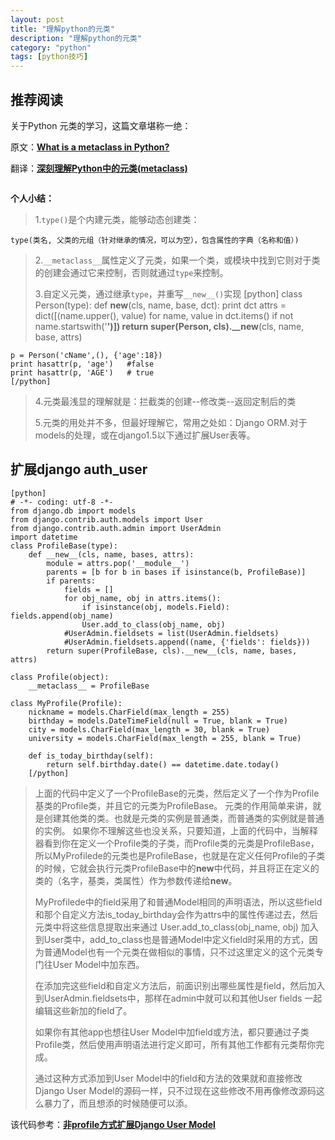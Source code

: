 ```yaml
---
layout: post
title: "理解python的元类"
description: "理解python的元类"
category: "python"
tags: [python技巧]
---
```


<h2>推荐阅读</h2>

<p>关于Python 元类的学习，这篇文章堪称一绝：</p>

<p>原文：<a href="http://stackoverflow.com/questions/100003/what-is-a-metaclass-in-python"><strong>What is a metaclass in Python?</strong></a></p>

<p>翻译：<a href="http://blog.jobbole.com/21351/"><strong>深刻理解Python中的元类(metaclass)</strong></a></p>

<p><img src="http://www.linuxidc.com/upload/2012_04/120404073636141.png" alt="" /></p>

<p><strong>个人小结：</strong></p>

<blockquote>
  <p>1.<code>type()</code>是个内建元类，能够动态创建类：</p>
</blockquote>

<pre><code>type(类名, 父类的元组（针对继承的情况，可以为空），包含属性的字典（名称和值）) 
</code></pre>

<blockquote>
  <p>2.<code>__metaclass__</code>属性定义了元类，如果一个类，或模块中找到它则对于类的创建会通过它来控制，否则就通过<code>type</code>来控制。</p>
  
  <p>3.自定义元类，通过继承<code>type</code>，并重写<code>__new__()</code>实现
      [python]
      class Person(type):
          def <strong>new</strong>(cls, name, base, dct):
              print dct
              attrs = dict([(name.upper(), value) for name, value in dct.items() if not name.startswith('<strong>')])
              return super(Person, cls).__new</strong>(cls, name, base, attrs)</p>
</blockquote>

<pre><code>p = Person('cName',(), {'age':18})
print hasattr(p, 'age')   #false
print hasattr(p, 'AGE')   # true
[/python]
</code></pre>

<blockquote>
  <p>4.元类最浅显的理解就是：拦截类的创建--修改类--返回定制后的类</p>
  
  <p>5.元类的用处并不多，但最好理解它，常用之处如：Django ORM.对于models的处理，或在django1.5以下通过扩展User表等。</p>
</blockquote>

<!--more-->

<h2>扩展django  auth_user</h2>

<pre><code>[python]
# -*- coding: utf-8 -*-
from django.db import models
from django.contrib.auth.models import User
from django.contrib.auth.admin import UserAdmin
import datetime
class ProfileBase(type):
    def __new__(cls, name, bases, attrs):
        module = attrs.pop('__module__')
        parents = [b for b in bases if isinstance(b, ProfileBase)]
        if parents:
            fields = []
            for obj_name, obj in attrs.items():
                if isinstance(obj, models.Field): fields.append(obj_name)
                User.add_to_class(obj_name, obj)
            #UserAdmin.fieldsets = list(UserAdmin.fieldsets)
            #UserAdmin.fieldsets.append((name, {'fields': fields}))
        return super(ProfileBase, cls).__new__(cls, name, bases, attrs)

class Profile(object):
    __metaclass__ = ProfileBase

class MyProfile(Profile):
    nickname = models.CharField(max_length = 255)
    birthday = models.DateTimeField(null = True, blank = True)
    city = models.CharField(max_length = 30, blank = True)
    university = models.CharField(max_length = 255, blank = True)

    def is_today_birthday(self):
        return self.birthday.date() == datetime.date.today()
    [/python]
</code></pre>

<blockquote>
  <p>上面的代码中定义了一个ProfileBase的元类，然后定义了一个作为Profile基类的Profile类，并且它的元类为ProfileBase。
  元类的作用简单来讲，就是创建其他类的类。也就是元类的实例是普通类，而普通类的实例就是普通的实例。
  如果你不理解这些也没关系，只要知道，上面的代码中，当解释器看到你在定义一个Profile类的子类，而Profile类的元类是ProfileBase，所以MyProfilede的元类也是ProfileBase，也就是在定义任何Profile的子类的时候，它就会执行元类ProfileBase中的<strong>new</strong>中代码，并且将正在定义的类的（名字，基类，类属性）作为参数传递给<strong>new</strong>。</p>
  
  <p>MyProfilede中的field采用了和普通Model相同的声明语法，所以这些field和那个自定义方法is_today_birthday会作为attrs中的属性传递过去，然后元类中将这些信息提取出来通过 User.add_to_class(obj_name, obj) 加入到User类中，add_to_class也是普通Model中定义field时采用的方式，因为普通Model也有一个元类在做相似的事情，只不过这里定义的这个元类专门往User Model中加东西。</p>
  
  <p>在添加完这些field和自定义方法后，前面识别出哪些属性是field，然后加入到UserAdmin.fieldsets中，那样在admin中就可以和其他User fields 一起编辑这些新加的field了。</p>
  
  <p>如果你有其他app也想往User Model中加field或方法，都只要通过子类Profile类，然后使用声明语法进行定义即可，所有其他工作都有元类帮你完成。</p>
  
  <p>通过这种方式添加到User Model中的field和方法的效果就和直接修改Django User Model的源码一样，只不过现在这些修改不用再像修改源码这么暴力了，而且想添的时候随便可以添。</p>
</blockquote>

<p>该代码参考：<a href="http://onlypython.group.iteye.com/group/wiki/1519-expansion-django-user-model-by-non-profile-way"><strong>非profile方式扩展Django User Model</strong></a></p>
